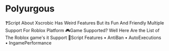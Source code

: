 # Polyurgous
❓Script About Xscrobic Has Weird Features But its Fun And Friendly Multiple Support For Roblox Platform 🎮Game Supported?  Well Here Are the List of The Roblox game's it Support  📝Script Features • AntiBan • AutoExecutions • IngamePerformance
